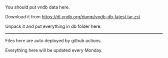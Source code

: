 You should put vndb data here. 

Download it from https://dl.vndb.org/dump/vndb-db-latest.tar.zst

Unpack it and put everything in db folder here.

---
Files here are auto deployed by github actions.

Everything here will be updated every Monday.